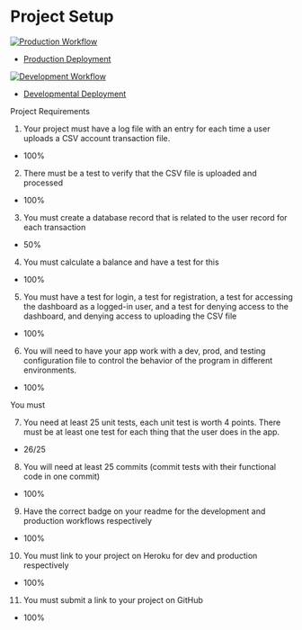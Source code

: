 # Project Setup

[![Production Workflow](https://github.com/kmc63/is218finalProject/actions/workflows/prod.yml/badge.svg)](https://github.com/kaw393939/docker_flask/actions/workflows/prod.yml)

* [Production Deployment](https://is218projectfinal-prod.herokuapp.com/)


[![Development Workflow](https://github.com/kmc63/is218finalProject/actions/workflows/dev.yml/badge.svg)](https://github.com/kaw393939/docker_flask/actions/workflows/dev.yml)

* [Developmental Deployment](https://is218projectfinal-dev.herokuapp.com/)

Project Requirements

1. Your project must have a log file with an entry for each time a user uploads a CSV account transaction file. 
* 100%
2. There must be a test to verify that the CSV file is uploaded and processed
* 100%
3. You must create a database record that is related to the user record for each transaction
* 50%
4. You must calculate a balance and have a test for this
* 100%
5. You must have a test for login, a test for registration, a test for accessing the dashboard as a logged-in user, and a test for denying access to the dashboard, and denying access to uploading the CSV file
* 100%
6. You will need to have your app work with a dev, prod, and testing configuration file to control the behavior of the program in different environments.
* 100%


You must

7. You need at least 25 unit tests, each unit test is worth 4 points.  There must be at least one test for each thing that the user does in the app.
* 26/25
8. You will need at least 25 commits (commit tests with their functional code in one commit)
* 100%
9. Have the correct badge on your readme for the development and production workflows respectively 
* 100%
10. You must link to your project on Heroku for dev and production respectively
* 100%
11. You must submit a link to your project on GitHub
* 100%